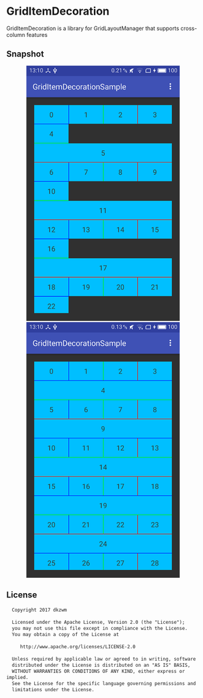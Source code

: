 # GridItemDecoration
<p>
GridItemDecoration is a library for GridLayoutManager that supports cross-column features
<p/>

## Snapshot
<p align="center">
<img src="snapshot1.png" alt="Drawing" width="400" />
<img src="snapshot2.png" alt="Drawing" width="400" />
<p/>


  License
  -------

      Copyright 2017 dkzwm

      Licensed under the Apache License, Version 2.0 (the "License");
      you may not use this file except in compliance with the License.
      You may obtain a copy of the License at

         http://www.apache.org/licenses/LICENSE-2.0

      Unless required by applicable law or agreed to in writing, software
      distributed under the License is distributed on an "AS IS" BASIS,
      WITHOUT WARRANTIES OR CONDITIONS OF ANY KIND, either express or implied.
      See the License for the specific language governing permissions and
      limitations under the License.
